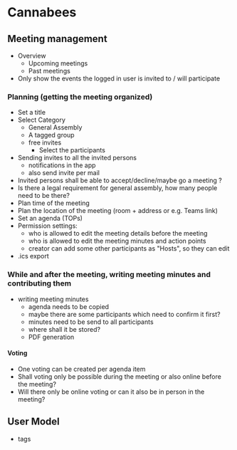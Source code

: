 # Cannabees

## Meeting management
- Overview
  - Upcoming meetings
  - Past meetings
- Only show the events the logged in user is invited to / will participate

### Planning (getting the meeting organized)
- Set a title
- Select Category
  - General Assembly
  - A tagged group
  - free invites
      - Select the participants
- Sending invites to all the invited persons
  - notifications in the app
  - also send invite per mail
- Invited persons shall be able to accept/decline/maybe go a meeting ?
- Is there a legal requirement for general assembly, how many people need to be there?
- Plan time of the meeting
- Plan the location of the meeting (room + address or e.g. Teams link)
- Set an agenda (TOPs)
- Permission settings:
  - who is allowed to edit the meeting details before the meeting
  - who is allowed to edit the meeting minutes and action points
  - creator can add some other participants as "Hosts", so they can edit
- .ics export

### While and after the meeting, writing meeting minutes and contributing them
- writing meeting minutes
  - agenda needs to be copied
  - maybe there are some participants which need to confirm it first?
  - minutes need to be send to all participants
  - where shall it be stored?
  - PDF generation

#### Voting
- One voting can be created per agenda item
- Shall voting only be possible during the meeting or also online before the meeting?
- Will there only be online voting or can it also be in person in the meeting?


 ## User Model
 - tags


